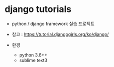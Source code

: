 # django tutorials

- python / django framework 실습 프로젝트
- 참고 : https://tutorial.djangogirls.org/ko/django/

- 환경
  - python 3.6++
  - sublime text3
